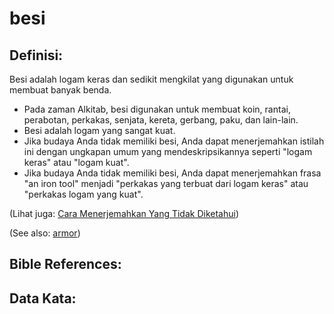 # besi

## Definisi:

Besi adalah logam keras dan sedikit mengkilat yang digunakan untuk membuat banyak benda.

* Pada zaman Alkitab, besi digunakan untuk membuat koin, rantai, perabotan, perkakas, senjata, kereta, gerbang, paku, dan lain-lain.
* Besi adalah logam yang sangat kuat.
* Jika budaya Anda tidak memiliki besi, Anda dapat menerjemahkan istilah ini dengan ungkapan umum yang mendeskripsikannya seperti "logam keras" atau "logam kuat".
* Jika budaya Anda tidak memiliki besi, Anda dapat menerjemahkan frasa "an iron tool" menjadi "perkakas yang terbuat dari logam keras" atau "perkakas logam yang kuat".

(Lihat juga: [Cara Menerjemahkan Yang Tidak Diketahui](rc://en/ta/man/translate/translate-unknown))

(See also: [armor](../other/armor.md))

## Bible References:


## Data Kata:
